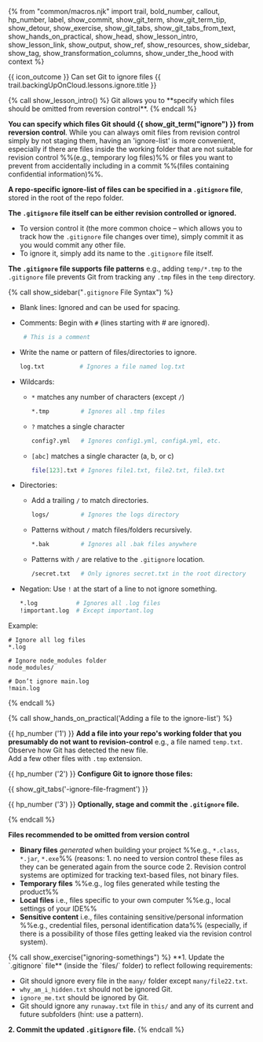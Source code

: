 {% from "common/macros.njk" import trail, bold_number, callout, hp_number, label, show_commit, show_git_term, show_git_term_tip, show_detour, show_exercise, show_git_tabs, show_git_tabs_from_text, show_hands_on_practical, show_head, show_lesson_intro, show_lesson_link, show_output, show_ref, show_resources, show_sidebar, show_tag, show_transformation_columns, show_under_the_hood with context %}

<span id="prereqs"></span>
<span id="outcomes">{{ icon_outcome }} Can set Git to ignore files</span>
<span id="title">{{ trail.backingUpOnCloud.lessons.ignore.title }}</span>

<div id="body">
{% call show_lesson_intro() %}
Git allows you to **specify which files should be omitted from reversion control**.
{% endcall %}

**You can specify which files Git should {{ show_git_term("ignore") }} from reversion control**. While you can always omit files from revision control simply by not staging them, having an 'ignore-list' is more convenient, especially if there are files inside the working folder that are not suitable for revision control %%(e.g., temporary log files)%% or files you want to prevent from accidentally including in a commit %%(files containing confidential information)%%.

**A repo-specific ignore-list of files can be specified in a `.gitignore` file**, stored in the root of the repo folder.

**The `.gitignore` file itself can be either revision controlled or ignored.**

* To version control it (the more common choice – which allows you to track how the `.gitignore` file changes over time), simply commit it as you would commit any other file.
* To ignore it, simply add its name to the `.gitignore` file itself.

**The `.gitignore` file supports file patterns** e.g., adding `temp/*.tmp` to the `.gitignore` file prevents Git from tracking any `.tmp` files in the `temp` directory.

{% call show_sidebar("`.gitignore` File Syntax") %}

* Blank lines: Ignored and can be used for spacing.
* Comments: Begin with `#` (lines starting with # are ignored).
  ```bash
   # This is a comment
   ```
* Write the name or pattern of files/directories to ignore.
  ```bash
  log.txt          # Ignores a file named log.txt
  ```
* Wildcards:
  * `*` matches any number of characters (except `/`)
    ```bash
    *.tmp         # Ignores all .tmp files
    ```
  * `?` matches a single character
    ```bash
    config?.yml   # Ignores config1.yml, configA.yml, etc.
    ```
  * `[abc]` matches a single character (a, b, or c)
    ```bash
    file[123].txt # Ignores file1.txt, file2.txt, file3.txt
    ```

* Directories:
  * Add a trailing `/` to match directories.
    ```bash
    logs/         # Ignores the logs directory
    ```
  * Patterns without `/` match files/folders recursively.
    ```bash
    *.bak         # Ignores all .bak files anywhere
    ```
  * Patterns with `/` are relative to the `.gitignore` location.
    ```bash
    /secret.txt   # Only ignores secret.txt in the root directory
    ```

* Negation: Use `!` at the start of a line to not ignore something.
  ```bash
  *.log           # Ignores all .log files
  !important.log  # Except important.log
  ```

Example:
```bash{heading=".gitignore"}
# Ignore all log files
*.log

# Ignore node_modules folder
node_modules/

# Don’t ignore main.log
!main.log
```
{% endcall %}

{% call show_hands_on_practical('Adding a file to the ignore-list')  %}

{{ hp_number ('1') }} **Add a file into your repo's working folder that you presumably do not want to revision-control** e.g., a file named `temp.txt`. Observe how Git has detected the new file.<br>
Add a few other files with `.tmp` extension.

{{ hp_number ('2') }} **Configure Git to ignore those files:**

{{ show_git_tabs('-ignore-file-fragment') }}

{{ hp_number ('3') }} **Optionally, stage and commit the `.gitignore` file.**

{% endcall %} <!-- end HOP -->

**Files recommended to be omitted from version control**

* **Binary files** _generated_ when building your project %%e.g., `*.class`, `*.jar`, `*.exe`%% (reasons: 1. no need to version control these files as they can be generated again from the source code 2. Revision control systems are optimized for tracking text-based files, not binary files.
* **Temporary files** %%e.g., log files generated while testing the product%%
* **Local files** i.e., files specific to your own computer %%e.g., local settings of your IDE%%
* **Sensitive content** i.e., files containing sensitive/personal information %%e.g., credential files, personal identification data%% (especially, if there is a possibility of those files getting leaked via the revision control system).

</div>

<div id="extras">
{% call show_exercise("ignoring-somethings") %}
**1. Update the `.gitignore` file** (inside the `files/` folder) to reflect following requirements:

* Git should ignore every file in the `many/` folder except `many/file22.txt`.
* `why_am_i_hidden.txt` should not be ignored Git.
* `ignore_me.txt` should be ignored by Git.
* Git should ignore any `runaway.txt` file in `this/` and any of its current and future subfolders (hint: use a pattern).

**2. Commit the updated `.gitignore` file.**
{% endcall %}
</div>
